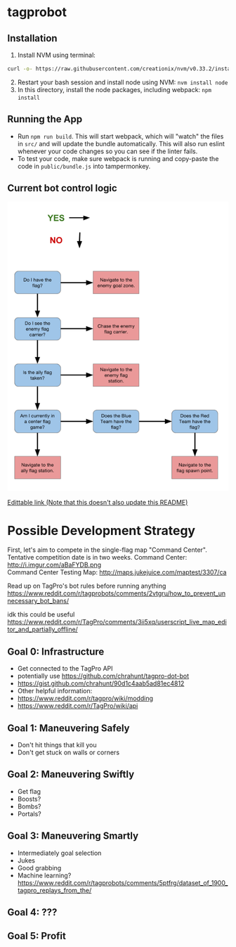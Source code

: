 # tagprobot
## Installation
1. Install NVM using terminal:
```sh
curl -o- https://raw.githubusercontent.com/creationix/nvm/v0.33.2/install.sh | bash
```
2. Restart your bash session and install node using NVM: `nvm install node`
3. In this directory, install the node packages, including webpack: `npm install`

## Running the App
- Run `npm run build`.  This will start webpack, which will "watch" the files in `src/` and will update the bundle automatically.  This will also run eslint whenever your code changes so you can see if the linter fails.
- To test your code, make sure webpack is running and copy-paste the code in `public/bundle.js` into tampermonkey.

## Current bot control logic

![](resources/fsm.png)

[Edittable link (Note that this doesn't also update this
README)](https://docs.google.com/drawings/d/1dATBh8-rJaJgQ8SCulkl_3XUK_18F7JSp6zsTquQ4uQ/edit)

# Possible Development Strategy
First, let's aim to compete in the single-flag map "Command Center". Tentative competition date is in two weeks.
Command Center: http://i.imgur.com/aBaFYDB.png  
Command Center Testing Map: http://maps.jukejuice.com/maptest/3307/ca

Read up on TagPro's bot rules before running anything
https://www.reddit.com/r/tagprobots/comments/2vtgru/how_to_prevent_unnecessary_bot_bans/

idk this could be useful
https://www.reddit.com/r/TagPro/comments/3ii5xq/userscript_live_map_editor_and_partially_offline/
## Goal 0: Infrastructure
 - Get connected to the TagPro API
 - potentially use https://github.com/chrahunt/tagpro-dot-bot
  - https://gist.github.com/chrahunt/90d1c4aab5ad81ec4812
 - Other helpful information:
  - https://www.reddit.com/r/tagpro/wiki/modding
  - https://www.reddit.com/r/TagPro/wiki/api

## Goal 1: Maneuvering Safely
 - Don't hit things that kill you
 - Don't get stuck on walls or corners

## Goal 2: Maneuvering Swiftly
 - Get flag
 - Boosts?
 - Bombs?
 - Portals?

## Goal 3: Maneuvering Smartly
 - Intermediately goal selection
 - Jukes
 - Good grabbing
 - Machine learning? https://www.reddit.com/r/tagprobots/comments/5ptfrg/dataset_of_1900_tagpro_replays_from_the/
 
## Goal 4: ???

## Goal 5: Profit
